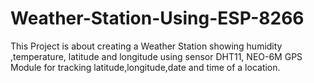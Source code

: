 # Weather-Station-Using-ESP-8266
This Project is about creating a Weather Station showing  humidity ,temperature, latitude and longitude using sensor DHT11, NEO-6M GPS Module for tracking latitude,longitude,date and time of a location.
